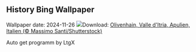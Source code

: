 ## History Bing Wallpaper
Wallpaper date: 2024-11-26
![](https://www.bing.com/th?id=OHR.TrulliGrove_DE-DE7362573819_UHD.jpg&w=1000)Download: [Olivenhain, Valle d'Itria, Apulien, Italien (© Massimo Santi/Shutterstock)](https://www.bing.com/th?id=OHR.TrulliGrove_DE-DE7362573819_UHD.jpg)

Auto get programm by LtgX
